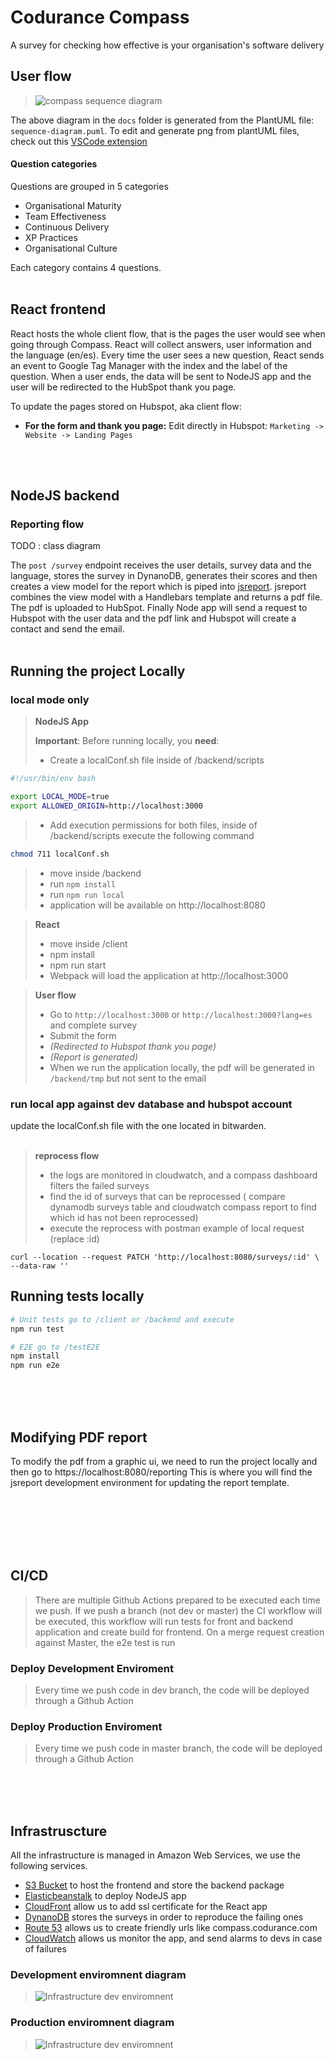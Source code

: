# Codurance Compass

A survey for checking how effective is your organisation's software delivery

## User flow

> ![compass sequence diagram](docs/diagrams/out/compass-sequence-diagram-hs-flow/sequence-diagram.png?raw=true)

The above diagram in the `docs` folder is generated from the PlantUML file: `sequence-diagram.puml`.
To edit and generate png from plantUML files, check out this [VSCode extension](https://github.com/qjebbs/vscode-plantuml)

#### Question categories

Questions are grouped in 5 categories

- Organisational Maturity
- Team Effectiveness
- Continuous Delivery
- XP Practices
- Organisational Culture

Each category contains 4 questions.
<br/>
<br/>

## React frontend

React hosts the whole client flow, that is the pages the user would see when going through Compass.
React will collect answers, user information and the language (en/es). Every time the user sees a new question, React sends an event to Google Tag Manager with the index and the label of the question.
When a user ends, the data will be sent to NodeJS app and the user will be redirected to the HubSpot thank you page.

To update the pages stored on Hubspot, aka client flow:

- **For the form and thank you page:** Edit directly in Hubspot: `Marketing -> Website -> Landing Pages`
<br/>
<br/>

## NodeJS backend

### Reporting flow

TODO : class diagram

The `post /survey` endpoint receives the user details, survey data and the language, stores the survey in DynanoDB, generates their scores and then creates a view model for the report which is piped into [jsreport](https://jsreport.net/learn/adapting-jsreport). jsreport combines the view model with a Handlebars template and returns a pdf file.
The pdf is uploaded to HubSpot.
Finally Node app will send a request to Hubspot with the user data and the pdf link and Hubspot will create a contact and send the email.
<br/>
<br/>

## Running the project Locally

### local mode only


> **NodeJS App**
>
> **Important**: Before running locally, you **need**:
>
> - Create a localConf.sh file inside of /backend/scripts
```bash
#!/usr/bin/env bash

export LOCAL_MODE=true
export ALLOWED_ORIGIN=http://localhost:3000
```
> - Add execution permissions for both files, inside of /backend/scripts execute the following command
```bash
chmod 711 localConf.sh
```

> - move inside /backend
> - run ```npm install```
> - run ```npm run local```
> - application will be available on http://localhost:8080


> **React**
>
> - move inside /client
> - npm install
> - npm run start
> - Webpack will load the application at http://localhost:3000

> **User flow**
>
>
> - Go to `http://localhost:3000` or `http://localhost:3000?lang=es` and complete survey
> - Submit the form
> - _(Redirected to Hubspot thank you page)_
> - _(Report is generated)_
> - When we run the application locally, the pdf will be generated in `/backend/tmp` but not sent to the email



### run local app against dev database and hubspot account

update the localConf.sh file with the one located in bitwarden.
<br/>
<br/>

> **reprocess flow**
> - the logs are monitored in cloudwatch, and a compass dashboard filters the failed surveys
> - find the id of surveys that can be reprocessed ( compare dynamodb surveys table and cloudwatch compass report to find which id has not been reprocessed)
> - execute the reprocess with postman
example of local request (replace :id)
```
curl --location --request PATCH 'http://localhost:8080/surveys/:id' \
--data-raw ''
```

## Running tests locally

```bash
# Unit tests go to /client or /backend and execute
npm run test

# E2E go to /testE2E
npm install
npm run e2e
```

<br/>
<br/>
<br/>

## Modifying PDF report

To modify the pdf from a graphic ui, we need to run the project locally and then go to https://localhost:8080/reporting This is where you will find the jsreport development environment for updating the report template.

<br/>
<br/>
<br/>
<br/>
<br/>

## CI/CD

> There are multiple Github Actions prepared to be executed each time we push. If we push a branch (not dev or master) the CI workflow will be executed, this workflow will run tests for front and backend application and create build for frontend.
> On a merge request creation against Master, the e2e test is run
### Deploy Development Enviroment

> Every time we push code in dev branch, the code will be deployed through a Github Action

### Deploy Production Enviroment

> Every time we push code in master branch, the code will be deployed through a Github Action

<br/>
<br/>
<br/>

## Infrastruscture

All the infrastructure is managed in Amazon Web Services, we use the following services.

- [S3 Bucket](https://aws.amazon.com/s3/) to host the frontend and store the backend package
- [Elasticbeanstalk](https://aws.amazon.com/elasticbeanstalk/) to deploy NodeJS app
- [CloudFront](https://aws.amazon.com/cloudfront/) allow us to add ssl certificate for the React app
- [DynanoDB](https://aws.amazon.com/dynamodb/) stores the surveys in order to reproduce the failing ones
- [Route 53](https://aws.amazon.com/route53/) allows us to create friendly urls like compass.codurance.com
- [CloudWatch](https://aws.amazon.com/cloudwatch/) allows us monitor the app, and send alarms to devs in case of failures

### Development enviromnent diagram

> ![Infrastructure dev enviromnent](docs/diagrams/out/dev-infrastructure.png?raw=true)

### Production enviromnent diagram

> ![Infrastructure dev enviromnent](docs/diagrams/out/prod-infrastructure.png?raw=true)
